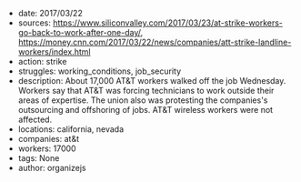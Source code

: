 - date: 2017/03/22
- sources: https://www.siliconvalley.com/2017/03/23/at-strike-workers-go-back-to-work-after-one-day/, https://money.cnn.com/2017/03/22/news/companies/att-strike-landline-workers/index.html
- action: strike
- struggles: working_conditions, job_security
- description: About 17,000 AT&T workers walked off the job Wednesday. Workers say that AT&T was forcing technicians to work outside their areas of expertise. The union also was protesting the companies's outsourcing and offshoring of jobs. AT&T wireless workers were not affected.
- locations: california, nevada
- companies: at&t
- workers: 17000
- tags: None
- author: organizejs
